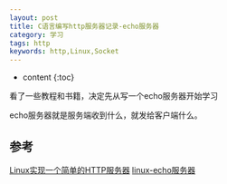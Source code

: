 ```yaml
---
layout: post
title: C语言编写http服务器记录-echo服务器
category: 学习
tags: http
keywords: http,Linux,Socket
---
```


* content
{:toc}

看了一些教程和书籍，决定先从写一个echo服务器开始学习

echo服务器就是服务端收到什么，就发给客户端什么。



## 参考

[Linux实现一个简单的HTTP服务器](https://blog.csdn.net/qq_37941471/article/details/80789725)
[linux-echo服务器](https://blog.csdn.net/lanyan822/article/details/7679733)